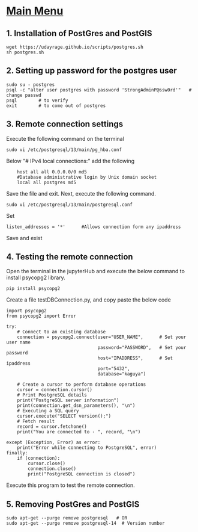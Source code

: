 # [Main Menu](index.html)

## 1. Installation of PostGres and PostGIS

    wget https://udayrage.github.io/scripts/postgres.sh
    sh postgres.sh

## 2. Setting up password for the postgres user

    sudo su - postgres
    psql -c "alter user postgres with password 'StrongAdminP@ssw0rd'"   # change passwd
    psql        # to verify
    exit        # to come out of postgres

## 3.  Remote connection settings

Execute the following command on the terminal

    sudo vi /etc/postgresql/13/main/pg_hba.conf    

Below "# IPv4 local connections:" add the following

        host all all 0.0.0.0/0 md5
        #Database administrative login by Unix domain socket
        local all postgres md5  

Save the file and exit. Next, execute the following command.

    sudo vi /etc/postgresql/13/main/postgresql.conf

Set

    listen_addresses = '*'      #Allows connection form any ipaddress

Save and exist

## 4. Testing the remote connection

Open the terminal in the jupyterHub and execute the below command to install psycopg2 library. 

    pip install psycopg2

Create a file testDBConnection.py, and copy paste the below code

    import psycopg2
    from psycopg2 import Error

    try:
        # Connect to an existing database
        connection = psycopg2.connect(user="USER_NAME",      # Set your user name
                                      password="PASSWORD",   # Set your password
                                      host="IPADDRESS",      # Set ipaddress   
                                      port="5432",
                                      database="kaguya")

        # Create a cursor to perform database operations
        cursor = connection.cursor()
        # Print PostgreSQL details
        print("PostgreSQL server information")
        print(connection.get_dsn_parameters(), "\n")
        # Executing a SQL query
        cursor.execute("SELECT version();")
        # Fetch result
        record = cursor.fetchone()
        print("You are connected to - ", record, "\n")

    except (Exception, Error) as error:
        print("Error while connecting to PostgreSQL", error)
    finally:
        if (connection):
            cursor.close()
            connection.close()
            print("PostgreSQL connection is closed")


Execute this program to test the remote connection.

## 5. Removing PostGres and PostGIS

    sudo apt-get --purge remove postgresql   # OR
    sudo apt-get --purge remove postgresql-14  # Version number
